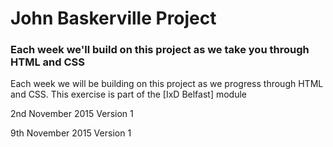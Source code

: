 <h1>John Baskerville Project</h1>

<h3>Each week we'll build on this project as we take you through HTML and CSS</h3>

<p>Each week we will be building on this project as we progress through HTML and CSS. This exercise is part of the [IxD Belfast] module</p>

<p>2nd November 2015 Version 1</p>

<p>9th November 2015 Version 1</p>
